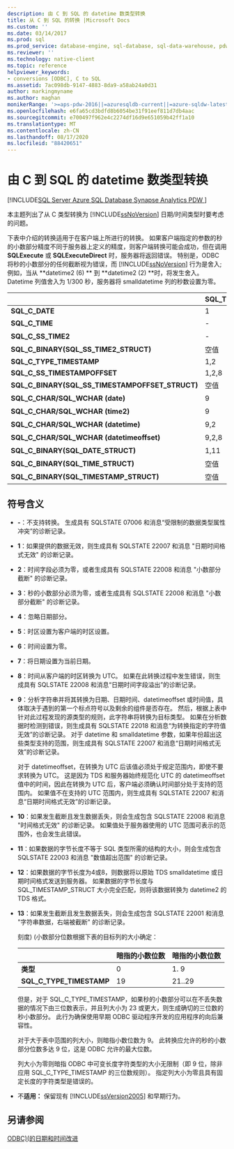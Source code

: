 ```yaml
---
description: 由 C 到 SQL 的 datetime 数类型转换
title: 从 C 到 SQL 的转换 |Microsoft Docs
ms.custom: ''
ms.date: 03/14/2017
ms.prod: sql
ms.prod_service: database-engine, sql-database, sql-data-warehouse, pdw
ms.reviewer: ''
ms.technology: native-client
ms.topic: reference
helpviewer_keywords:
- conversions [ODBC], C to SQL
ms.assetid: 7ac098db-9147-4883-8da9-a58ab24a0d31
author: markingmyname
ms.author: maghan
monikerRange: '>=aps-pdw-2016||=azuresqldb-current||=azure-sqldw-latest||>=sql-server-2016||=sqlallproducts-allversions||>=sql-server-linux-2017||=azuresqldb-mi-current'
ms.openlocfilehash: e6fa65cd3bdfd8b6054be31f91eef811d7db4aac
ms.sourcegitcommit: e700497f962e4c2274df16d9e651059b42ff1a10
ms.translationtype: MT
ms.contentlocale: zh-CN
ms.lasthandoff: 08/17/2020
ms.locfileid: "88420651"
---
```

# <a name="datetime-data-type-conversions-from-c-to-sql"></a>由 C 到 SQL 的 datetime 数类型转换
[!INCLUDE[SQL Server Azure SQL Database Synapse Analytics PDW ](../../includes/applies-to-version/sql-asdb-asdbmi-asa-pdw.md)]

  本主题列出了从 C 类型转换为 [!INCLUDE[ssNoVersion](../../includes/ssnoversion-md.md)] 日期/时间类型时要考虑的问题。  
  
 下表中介绍的转换适用于在客户端上所进行的转换。 如果客户端指定的参数的秒的小数部分精度不同于服务器上定义的精度，则客户端转换可能会成功，但在调用 **SQLExecute** 或 **SQLExecuteDirect** 时，服务器将返回错误。 特别是，ODBC 将秒的小数部分的任何截断视为错误，而 [!INCLUDE[ssNoVersion](../../includes/ssnoversion-md.md)] 行为是舍入; 例如，当从 **datetime2 (6) ** 到 **datetime2 (2) **时，将发生舍入。 Datetime 列值舍入为 1/300 秒，服务器将 smalldatetime 列的秒数设置为零。  
  
|   | SQL_TYPE_DATE | SQL_TYPE_TIME | SQL_SS_TIME2 | SQL_TYPE_TIMESTAMP | SQL_SS_TIMSTAMPOFFSET | SQL_CHAR | SQL_WCHAR |
| - | ------------- | ------------- | ------------ | ------------------ | --------------------- | -------- | --------- |
| **SQL_C_DATE** |1|-|-|1,6|1,5,6|1,13|1,13|  
| **SQL_C_TIME** |-|1|1|1,7|1、5、7|1,13|1,13|  
| **SQL_C_SS_TIME2** |-|1,3|1,10|1,7|1、5、7|1,13|1,13|  
| **SQL_C_BINARY(SQL_SS_TIME2_STRUCT)** |空值|空值|1,10,11|空值|空值|空值|空值|  
| **SQL_C_TYPE_TIMESTAMP** |1,2|1,3,4|1,4,10|1,10|1,5,10|1,13|1,13|  
| **SQL_C_SS_TIMESTAMPOFFSET** |1,2,8|1,3,4,8|1,4,8,10|1,8,10|1,10|1,13|1,13|  
| **SQL_C_BINARY(SQL_SS_TIMESTAMPOFFSET_STRUCT)** |空值|空值|空值|空值|1,10,11|空值|空值|  
| **SQL_C_CHAR/SQL_WCHAR (date)** |9|9|9|9,6|9,5,6|空值|空值|  
| **SQL_C_CHAR/SQL_WCHAR (time2)** |9|9，3|9,10|9,7,10|9,5,7,10|空值|空值|  
| **SQL_C_CHAR/SQL_WCHAR (datetime)** |9,2|9，3，4|9,4,10|9,10|9,5,10|空值|空值|  
| **SQL_C_CHAR/SQL_WCHAR (datetimeoffset)** |9,2,8|9、3、4、8|9,4,8,10|9,8,10|9,10|空值|空值|  
| **SQL_C_BINARY(SQL_DATE_STRUCT)** |1,11|空值|空值|空值|空值|空值|空值|  
| **SQL_C_BINARY(SQL_TIME_STRUCT)** |空值|空值|空值|空值|空值|空值|空值|  
| **SQL_C_BINARY(SQL_TIMESTAMP_STRUCT)** |空值|空值|空值|空值|空值|空值|空值|  
  
## <a name="key-to-symbols"></a>符号含义  
  
-   **-**：不支持转换。 生成具有 SQLSTATE 07006 和消息“受限制的数据类型属性冲突”的诊断记录。  
  
-   **1**：如果提供的数据无效，则生成具有 SQLSTATE 22007 和消息 "日期时间格式无效" 的诊断记录。  
  
-   **2**：时间字段必须为零，或者生成具有 SQLSTATE 22008 和消息 "小数部分截断" 的诊断记录。  
  
-   **3**：秒的小数部分必须为零，或者生成具有 SQLSTATE 22008 和消息 "小数部分截断" 的诊断记录。  
  
-   **4**：忽略日期部分。  
  
-   **5**：时区设置为客户端的时区设置。  
  
-   **6**：时间设置为零。  
  
-   **7**：将日期设置为当前日期。  
  
-   **8**：时间从客户端的时区转换为 UTC。 如果在此转换过程中发生错误，则生成具有 SQLSTATE 22008 和消息“日期时间字段溢出”的诊断记录。  
  
-   **9**：分析字符串并将其转换为日期、日期时间、datetimeoffset 或时间值，具体取决于遇到的第一个标点符号以及剩余的组件是否存在。 然后，根据上表中针对此过程发现的源类型的规则，此字符串将转换为目标类型。 如果在分析数据时检测到错误，则生成具有 SQLSTATE 22018 和消息“为转换指定的字符值无效”的诊断记录。 对于 datetime 和 smalldatetime 参数，如果年份超出这些类型支持的范围，则生成具有 SQLSTATE 22007 和消息“日期时间格式无效”的诊断记录。  
  
     对于 datetimeoffset，在转换为 UTC 后该值必须处于规定范围内，即使不要求转换为 UTC。 这是因为 TDS 和服务器始终规范化 UTC 的 datetimeoffset 值中的时间，因此在转换为 UTC 后，客户端必须确认时间部分处于支持的范围内。 如果值不在支持的 UTC 范围内，则生成具有 SQLSTATE 22007 和消息“日期时间格式无效”的诊断记录。  
  
-   **10**：如果发生截断且发生数据丢失，则会生成包含 SQLSTATE 22008 和消息 "时间格式无效" 的诊断记录。 如果值处于服务器使用的 UTC 范围可表示的范围外，也会发生此错误。  
  
-   **11**：如果数据的字节长度不等于 SQL 类型所需的结构的大小，则会生成包含 SQLSTATE 22003 和消息 "数值超出范围" 的诊断记录。  
  
-   **12**：如果数据的字节长度为4或8，则数据将以原始 TDS smalldatetime 或日期时间格式发送到服务器。 如果数据的字节长度与 SQL_TIMESTAMP_STRUCT 大小完全匹配，则将该数据转换为 datetime2 的 TDS 格式。  
  
-   **13**：如果发生截断且发生数据丢失，则会生成包含 SQLSTATE 22001 和消息 "字符串数据，右端被截断" 的诊断记录。  
  
     刻度)  (小数部分位数根据下表的目标列的大小确定：  
  
    |   | 暗指的小数位数 | 暗指的小数位数 |
    | - | ------------- | ------------- |
    | **类型** | 0 | 1. 9 |  
    |**SQL_C_TYPE_TIMESTAMP** |19|21..29|  
  
     但是，对于 SQL_C_TYPE_TIMESTAMP，如果秒的小数部分可以在不丢失数据的情况下由三位数表示，并且列大小为 23 或更大，则生成确切的三位数的秒小数部分。 此行为确保使用早期 ODBC 驱动程序开发的应用程序的向后兼容性。  
  
     对于大于表中范围的列大小，则暗指小数位数为 9。 此转换应允许的秒的小数部分位数多达 9 位，这是 ODBC 允许的最大位数。  
  
     列大小为零则暗指 ODBC 中可变长度字符类型的大小无限制（即 9 位，除非应用 SQL_C_TYPE_TIMESTAMP 的三位数规则）。 指定列大小为零且具有固定长度的字符类型是错误的。  
  
-   不**适用：** 保留现有 [!INCLUDE[ssVersion2005](../../includes/ssversion2005-md.md)] 和早期行为。  
  
## <a name="see-also"></a>另请参阅  
 [ODBC&#41;&#40;的日期和时间改进 ](../../relational-databases/native-client-odbc-date-time/date-and-time-improvements-odbc.md)  
  
  
